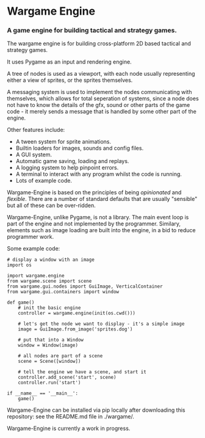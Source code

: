 # Wargame Engine

### A game engine for building tactical and strategy games.

The wargame engine is for building cross-platform 2D based tactical and strategy games.

It uses Pygame as an input and rendering engine.

A tree of nodes is used as a viewport, with each node usually representing either a view of sprites, or the sprites themselves.

A messaging system is used to implement the nodes communicating with themselves, which allows for total seperation of systems, since a node does not have to know the details of the gfx, sound or other parts of the game code - it merely sends a message that is handled by some other part of the engine.

Other features include:

* A tween system for sprite animations.
* Builtin loaders for images, sounds and config files.
* A GUI system.
* Automatic game saving, loading and replays.
* A logging system to help pinpoint errors.
* A terminal to interact with any program whilst the code is running.
* Lots of example code.

Wargame-Engine is based on the principles of being *opinionated* and *flexible*. There are a number of standard defaults that are usually "sensible" but all of these can be over-ridden.

Wargame-Engine, unlike Pygame, is not a library. The main event loop is part of the engine and not implemented by the programmer. Similary, elements such as image loading are built into the engine, in a bid to reduce programmer work.

Some example code:

    # display a window with an image
    import os

    import wargame.engine
    from wargame.scene import scene
    from wargame.gui.nodes import GuiImage, VerticalContainer
    from wargame.gui.containers import window

    def game()
        # init the basic engine
        controller = wargame.engine(init(os.cwd()))

        # let's get the node we want to display - it's a simple image
        image = GuiImage.from_image('sprites.dog')

        # put that into a Window
        window = Window(image)

        # all nodes are part of a scene
        scene = Scene([window])

        # tell the engine we have a scene, and start it
        controller.add_scene('start', scene)
        controller.run('start')

    if __name__ == '__main__':
        game()

Wargame-Engine can be installed via pip locally after downloading this repository: see the README.md file in ./wargame/.

Wargame-Engine is currently a work in progress.
